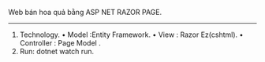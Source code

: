 Web bán hoa quả bằng ASP NET RAZOR PAGE.
________________________________________
1. Technology.
•	Model :Entity Framework.
•	View : Razor Ez(cshtml).
•	Controller : Page Model .
2. Run: dotnet watch run.



 
 
